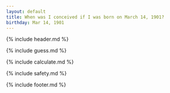 ```yaml
---
layout: default
title: When was I conceived if I was born on March 14, 1901?
birthday: Mar 14, 1901
---
```


{% include header.md %}

{% include guess.md %}

{% include calculate.md %}

{% include safety.md %}

{% include footer.md %}




